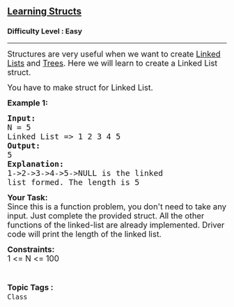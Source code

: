 <h2><a href="https://practice.geeksforgeeks.org/problems/learning-structs/1?page=10&difficulty[]=0&status[]=solved&sortBy=submissions">Learning Structs</a></h2><h3>Difficulty Level : Easy</h3><hr><div class="problems_problem_content__Xm_eO"><p><span style="font-size:18px">Structures are very useful when we want to create <a href="https://www.geeksforgeeks.org/linked-list-set-1-introduction/">Linked Lists</a> and <a href="https://www.geeksforgeeks.org/tree-traversals-inorder-preorder-and-postorder/">Trees</a>. Here we will learn to create a Linked List struct.</span></p>

<p><span style="font-size:18px">You have to make struct for Linked List.</span></p>

<p><span style="font-size:18px"><strong>Example 1:</strong> <strong> </strong></span></p>

<pre><span style="font-size:18px"><strong>Input:</strong>
N = 5
Linked List =&gt; 1 2 3 4 5
<strong>Output: 
</strong>5
<strong>Explanation:</strong>
1-&gt;2-&gt;3-&gt;4-&gt;5-&gt;NULL is the linked 
list formed. The length is 5</span>
</pre>

<p><span style="font-size:18px"><strong>Your Task:</strong><br>
Since this is a function problem, you don't need to take any input. Just complete the provided struct. All the other functions of the linked-list are already implemented. Driver code will print the length of the linked list.</span></p>

<p><span style="font-size:18px"><strong>Constraints:</strong><br>
1 &lt;= N &lt;= 100</span></p>
</div><br><p><span style=font-size:18px><strong>Topic Tags : </strong><br><code>Class</code>&nbsp;